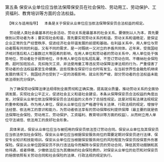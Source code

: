第五条  保安从业单位应当依法保障保安员在社会保险、劳动用工、劳动保护、工资福利、教育培训等方面的合法权益。 

     【释义与适用指导】  本条是关于保安从业单位应当依法保障保安员合法权益的规定。

      劳动是人类社会最基本的社会活动，劳动关系是最基本的社会关系。要做到以人为本，首先要做到以劳动者为本；要实现社会和谐，首先要实现劳动关系的和谐。劳动关系和谐稳定，是保证企业正常的生产经营秩序、促进经济社会邗谐发展的前提和基础。在利益关系中，用人单位与劳动者既有共同的利益，又有不同的需求，是一对既统一又对立的矛盾共同体。近年来，受我国经济相对落后和人口基数过大等因素的影响，在用人单位和劳动者的劳动关系中，用人单位处于强势地位，劳动者处于弱势地位，许多用人单位存在私招乱雇、不签订劳动合同、不缴纳社会保险费、超时加班加点、克扣拖欠工资、非法使用童工等违反劳动保障法律法规的行为，严重侵害了劳动者的合法权益甚至生命健康。这些现象在保安行业也时有发生。在当前世界性金融危机继续发展的情况下，我国经济也受到了一定的消极影响，就业形势严峻，部分劳动者的合法权益未能依法得到充分保护。 

      为了确保劳动保障法律法规得到全面贯彻和正确实施，提高就业质量，推动劳动关系的全面协调发展，实现社会公平正义，促进社会主义和谐社会建设，本条从保障保安员合法权益的角度出发，对保安从业单位依法保障保安员合法权益的义务作了总括性规定。这是对现有法律法规规定的重申和强调。作为用人单位，保安从业单位应当严格遵守有关法律、行政法规的规定，增强守法经营、依法用工的意识和能力，为劳动者依法享有的劳动保障权利提供保障（最主要的就是依法保障社会保险、劳动用工、劳动保护、工资福利、教育培训等方面的权益），从而树立用人单位守法诚信、依法用工的良好社会形象。 

      具体来说，保安从业单位应当与被招用的保安员依法签订劳动合同。保安从业单位及其保安员应当依法参加社会保险。保安从业单位应当根据保安服务岗位的需要定期对保安员进行法律、保安专业知识和技能培训。保安从业单位应当根据保安服务岗位的风险程度为保安员投保意外伤害保险。保安从业单位因保安员不执行违法指令而解除与保安员的劳动合同，降低其劳动报酬和其他待遇，或者停缴、少缴依法应当为其缴纳的社会保险费的，对保安从业单位的处罚和对保安员的赔偿依照有关劳动合同和社会保险的法律、行政法规的规定执行。 